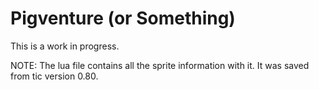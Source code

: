 # Pigventure (or Something)

This is a work in progress. 

NOTE: The lua file contains all the sprite information with it. It was saved from tic version 0.80. 
